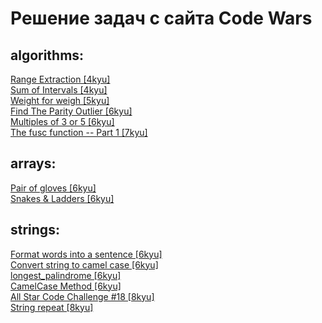# Решение задач с сайта Code Wars  

## algorithms:  
[Range Extraction [4kyu]](https://www.codewars.com/kata/51ba717bb08c1cd60f00002f)  
[Sum of Intervals [4kyu]](https://www.codewars.com/kata/52b7ed099cdc285c300001cd)  
[Weight for weigh [5kyu]](https://www.codewars.com/kata/55c6126177c9441a570000cc)  
[Find The Parity Outlier [6kyu]](https://www.codewars.com/kata/5526fc09a1bbd946250002dc)  
[Multiples of 3 or 5 [6kyu]](https://www.codewars.com/kata/514b92a657cdc65150000006)  
[The fusc function -- Part 1 [7kyu]](https://www.codewars.com/kata/570409d3d80ec699af001bf9)  

## arrays:    
[Pair of gloves [6kyu]](https://www.codewars.com/kata/58235a167a8cb37e1a0000db)  
[Snakes & Ladders [6kyu]](https://www.codewars.com/kata/5821cd4770ca285b1f0001d5)  

## strings:  
[Format words into a sentence [6kyu]](https://www.codewars.com/kata/51689e27fe9a00b126000004)   
[Convert string to camel case [6kyu]](https://www.codewars.com/kata/517abf86da9663f1d2000003 "camel_case_2")   
[longest_palindrome [6kyu]](https://www.codewars.com/kata/54bb6f887e5a80180900046b)  
[CamelCase Method [6kyu]](https://www.codewars.com/kata/587731fda577b3d1b0001196 "camel_case")   
[All Star Code Challenge #18 [8kyu]](https://www.codewars.com/kata/5865918c6b569962950002a1 "asc_challenge_18")   
[String repeat [8kyu]](https://www.codewars.com/kata/57a0e5c372292dd76d000d7e)  